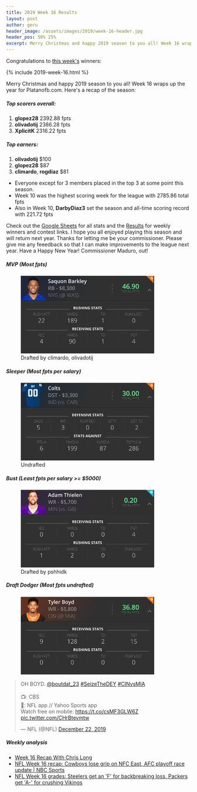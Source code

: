 ```yaml
---
title: 2019 Week 16 Results
layout: post
author: geru
header_image: /assets/images/2019/week-16-header.jpg
header_pos: 50% 25%
excerpt: Merry Christmas and happy 2019 season to you all! Week 16 wraps up the year for Platanofb.com. Here's a recap of the season
---
```

Congratulations to [this week's](https://www.draftkings.com/contest/gamecenter/83207559) winners:

{% include 2019-week-16.html %}

Merry Christmas and happy 2019 season to you all! Week 16 wraps up the year for Platanofb.com. Here's a recap of the season:

##### Top scorers overall: 
1. __glopez28__ 2392.88 fpts
2. __olivadotij__ 2386.28 fpts
3. __XplicitK__ 2316.22 fpts

##### Top earners:
1. __olivadotij__ $100
2. __glopez28__	$87
3. __climardo__, __rogdiaz__ $81

* Everyone except for 3 members placed in the top 3 at some point this season. 
* Week 10 was the highest scoring week for the league with 2785.86 total fpts
* Also in Week 10, __DarbyDiaz3__ set the season and all-time scoring record with 221.72 fpts

Check out the [Google Sheets](https://docs.google.com/spreadsheets/d/1XT31vsZxNVIHBnjh06C5_ldHVaeb3wnXAmOGcfci79k/edit?usp=sharing) for all stats and the [Results](/results) for weekly winners and contest links. I hope you all enjoyed playing this season and will return next year. Thanks for letting me be your commissioner. Please give me any feeedback so that I can make improvements to the league next year. Have a Happy New Year! Commissioner Maduro, out!

##### MVP (Most fpts)
<figure class="figure">
    <img class="img-fluid" src="/assets/images/2019/week-16-saquon-barkley.png" width="364px"/>
    <figcaption class="figure-caption">Drafted by <span class="font-weight-bold">climardo, olivadotij</span></figcaption>
</figure>

##### Sleeper (Most fpts per salary)
<figure class="figure">
    <img class="img-fluid" src="/assets/images/2019/week-16-colts.png" width="364px"/>
    <figcaption class="figure-caption"><span class="font-weight-bold">Undrafted</span></figcaption>
</figure>

##### Bust (Least fpts per salary >= $5000)
<figure class="figure">
    <img class="img-fluid" src="/assets/images/2019/week-16-adam-thielen.png" width="364px"/>
    <figcaption class="figure-caption">Drafted by <span class="font-weight-bold">pshhidk</span></figcaption>
</figure>

##### Draft Dodger (Most fpts undrafted)
<figure class="figure">
    <img class="img-fluid" src="/assets/images/2019/week-16-tyler-boyd.png" width="364px"/>
</figure>
<blockquote class="twitter-tweet"><p lang="en" dir="ltr">OH BOYD. <a href="https://twitter.com/boutdat_23?ref_src=twsrc%5Etfw">@boutdat_23</a> <a href="https://twitter.com/hashtag/SeizeTheDEY?src=hash&amp;ref_src=twsrc%5Etfw">#SeizeTheDEY</a> <a href="https://twitter.com/hashtag/CINvsMIA?src=hash&amp;ref_src=twsrc%5Etfw">#CINvsMIA</a><br><br>📺: CBS<br>📱: NFL app // Yahoo Sports app<br>Watch free on mobile: <a href="https://t.co/csMF3GLW6Z">https://t.co/csMF3GLW6Z</a> <a href="https://t.co/CHrBtevmtw">pic.twitter.com/CHrBtevmtw</a></p>&mdash; NFL (@NFL) <a href="https://twitter.com/NFL/status/1208845334064943104?ref_src=twsrc%5Etfw">December 22, 2019</a></blockquote> <script async src="https://platform.twitter.com/widgets.js" charset="utf-8"></script>

##### Weekly analysis
<ul class="list-unstyled" id="pro-links">
    <a href="https://www.theringer.com/2019/12/23/21036140/week-16-recap-with-chris-long" target="_blank"><li>Week 16 Recap With Chris Long</li></a>
    <a href="https://youtu.be/Ss765I1BUiQ" target="_blank"><li>NFL Week 16 recap: Cowboys lose grip on NFC East, AFC playoff race update | NBC Sports
</li></a>
    <a href="https://www.cbssports.com/nfl/news/nfl-week-16-grades-steelers-get-an-f-for-backbreaking-loss-packers-get-a-for-crushing-vikings/" target="_blank"><li>NFL Week 16 grades: Steelers get an 'F' for backbreaking loss, Packers get 'A-' for crushing Vikings
</li></a>
</ul>
